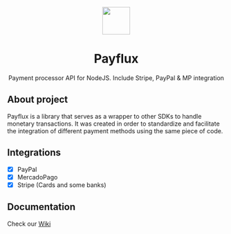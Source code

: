 <p align="center">
  <img src="https://i.imgur.com/qxr0nUy.png" width="64px" />
  <h1 align="center">Payflux</h1>
  <p align="center">
    Payment processor API for NodeJS. Include Stripe, PayPal & MP integration
  </p>
</p>

## About project

Payflux is a library that serves as a wrapper to other SDKs to handle monetary transactions. It was created in order to standardize and facilitate the integration of different payment methods using the same piece of code.

## Integrations

- [x] PayPal
- [x] MercadoPago
- [x] Stripe (Cards and some banks)

## Documentation

Check our [Wiki](https://github.com/sammwyy/Payflux/wiki)
